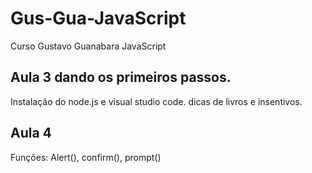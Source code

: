 # Gus-Gua-JavaScript
Curso Gustavo Guanabara JavaScript
## Aula 3 dando os primeiros passos.
Instalação do node.js e visual studio code. dicas de livros e insentivos.

## Aula 4 
Funções: Alert(), confirm(), prompt()

